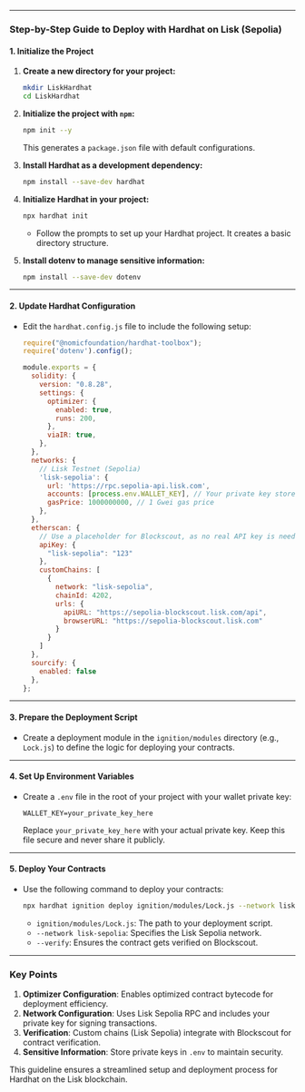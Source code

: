 
---

### **Step-by-Step Guide to Deploy with Hardhat on Lisk (Sepolia)**

#### 1. **Initialize the Project**
1. **Create a new directory for your project:**
   ```bash
   mkdir LiskHardhat
   cd LiskHardhat
   ```
2. **Initialize the project with `npm`:**
   ```bash
   npm init --y
   ```
   This generates a `package.json` file with default configurations.

3. **Install Hardhat as a development dependency:**
   ```bash
   npm install --save-dev hardhat
   ```

4. **Initialize Hardhat in your project:**
   ```bash
   npx hardhat init
   ```
   - Follow the prompts to set up your Hardhat project. It creates a basic directory structure.

5. **Install dotenv to manage sensitive information:**
   ```bash
   npm install --save-dev dotenv
   ```

---

#### 2. **Update Hardhat Configuration**
- Edit the `hardhat.config.js` file to include the following setup:
  ```javascript
  require("@nomicfoundation/hardhat-toolbox");
  require('dotenv').config();

  module.exports = {
    solidity: {
      version: "0.8.28",
      settings: {
        optimizer: {
          enabled: true,
          runs: 200,
        },
        viaIR: true,
      },
    },
    networks: {
      // Lisk Testnet (Sepolia)
      'lisk-sepolia': {
        url: 'https://rpc.sepolia-api.lisk.com',
        accounts: [process.env.WALLET_KEY], // Your private key stored in .env
        gasPrice: 1000000000, // 1 Gwei gas price
      },
    },
    etherscan: {
      // Use a placeholder for Blockscout, as no real API key is needed
      apiKey: {
        "lisk-sepolia": "123"
      },
      customChains: [
        {
          network: "lisk-sepolia",
          chainId: 4202,
          urls: {
            apiURL: "https://sepolia-blockscout.lisk.com/api",
            browserURL: "https://sepolia-blockscout.lisk.com"
          }
        }
      ]
    },
    sourcify: {
      enabled: false
    },
  };
  ```

---

#### 3. **Prepare the Deployment Script**
- Create a deployment module in the `ignition/modules` directory (e.g., `Lock.js`) to define the logic for deploying your contracts.

---

#### 4. **Set Up Environment Variables**
- Create a `.env` file in the root of your project with your wallet private key:
  ```env
  WALLET_KEY=your_private_key_here
  ```
  Replace `your_private_key_here` with your actual private key. Keep this file secure and never share it publicly.

---

#### 5. **Deploy Your Contracts**
- Use the following command to deploy your contracts:
  ```bash
  npx hardhat ignition deploy ignition/modules/Lock.js --network lisk-sepolia --verify
  ```
  - `ignition/modules/Lock.js`: The path to your deployment script.
  - `--network lisk-sepolia`: Specifies the Lisk Sepolia network.
  - `--verify`: Ensures the contract gets verified on Blockscout.

---

### **Key Points**
1. **Optimizer Configuration**: Enables optimized contract bytecode for deployment efficiency.
2. **Network Configuration**: Uses Lisk Sepolia RPC and includes your private key for signing transactions.
3. **Verification**: Custom chains (Lisk Sepolia) integrate with Blockscout for contract verification.
4. **Sensitive Information**: Store private keys in `.env` to maintain security.

This guideline ensures a streamlined setup and deployment process for Hardhat on the Lisk blockchain.
